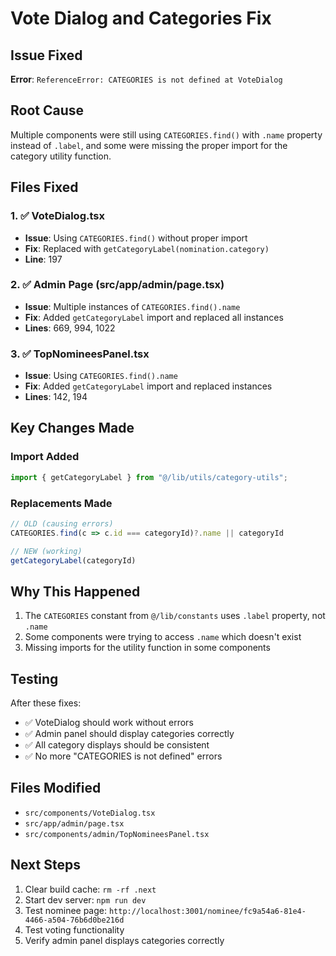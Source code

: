 # Vote Dialog and Categories Fix

## Issue Fixed
**Error**: `ReferenceError: CATEGORIES is not defined at VoteDialog`

## Root Cause
Multiple components were still using `CATEGORIES.find()` with `.name` property instead of `.label`, and some were missing the proper import for the category utility function.

## Files Fixed

### 1. ✅ VoteDialog.tsx
- **Issue**: Using `CATEGORIES.find()` without proper import
- **Fix**: Replaced with `getCategoryLabel(nomination.category)`
- **Line**: 197

### 2. ✅ Admin Page (src/app/admin/page.tsx)
- **Issue**: Multiple instances of `CATEGORIES.find().name`
- **Fix**: Added `getCategoryLabel` import and replaced all instances
- **Lines**: 669, 994, 1022

### 3. ✅ TopNomineesPanel.tsx
- **Issue**: Using `CATEGORIES.find().name`
- **Fix**: Added `getCategoryLabel` import and replaced instances
- **Lines**: 142, 194

## Key Changes Made

### Import Added
```typescript
import { getCategoryLabel } from "@/lib/utils/category-utils";
```

### Replacements Made
```typescript
// OLD (causing errors)
CATEGORIES.find(c => c.id === categoryId)?.name || categoryId

// NEW (working)
getCategoryLabel(categoryId)
```

## Why This Happened
1. The `CATEGORIES` constant from `@/lib/constants` uses `.label` property, not `.name`
2. Some components were trying to access `.name` which doesn't exist
3. Missing imports for the utility function in some components

## Testing
After these fixes:
- ✅ VoteDialog should work without errors
- ✅ Admin panel should display categories correctly
- ✅ All category displays should be consistent
- ✅ No more "CATEGORIES is not defined" errors

## Files Modified
- `src/components/VoteDialog.tsx`
- `src/app/admin/page.tsx`
- `src/components/admin/TopNomineesPanel.tsx`

## Next Steps
1. Clear build cache: `rm -rf .next`
2. Start dev server: `npm run dev`
3. Test nominee page: `http://localhost:3001/nominee/fc9a54a6-81e4-4466-a504-76b6d0be216d`
4. Test voting functionality
5. Verify admin panel displays categories correctly